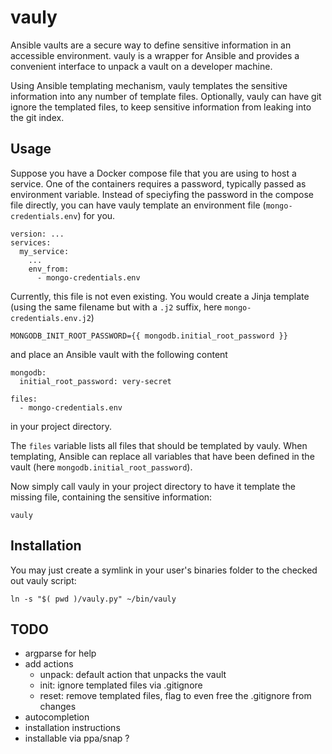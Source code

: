 # vauly

Ansible vaults are a secure way to define sensitive information in an accessible environment.
vauly is a wrapper for Ansible and provides a convenient interface to unpack a vault on a developer machine.

Using Ansible templating mechanism, vauly templates the sensitive information into any number of template files.
Optionally, vauly can have git ignore the templated files, to keep sensitive information from leaking into the git index.

## Usage

Suppose you have a Docker compose file that you are using to host a service.
One of the containers requires a password, typically passed as environment variable.
Instead of speciyfing the password in the compose file directly, you can have vauly template an environment file (`mongo-credentials.env`) for you.

    version: ...
    services:
      my_service:
        ...
        env_from:
          - mongo-credentials.env

Currently, this file is not even existing.
You would create a Jinja template (using the same filename but with a `.j2` suffix, here `mongo-credentials.env.j2`)

    MONGODB_INIT_ROOT_PASSWORD={{ mongodb.initial_root_password }}

and place an Ansible vault with the following content

    mongodb:
      initial_root_password: very-secret
    
    files:
      - mongo-credentials.env

in your project directory.

The `files` variable lists all files that should be templated by vauly.
When templating, Ansible can replace all variables that have been defined in the vault (here `mongodb.initial_root_password`).

Now simply call vauly in your project directory to have it template the missing file, containing the sensitive information:

    vauly

## Installation

You may just create a symlink in your user's binaries folder to the checked out vauly script:

    ln -s "$( pwd )/vauly.py" ~/bin/vauly

## TODO

* argparse for help
* add actions
  * unpack: default action that unpacks the vault
  * init: ignore templated files via .gitignore
  * reset: remove templated files, flag to even free the .gitignore from changes
* autocompletion
* installation instructions
* installable via ppa/snap ?

